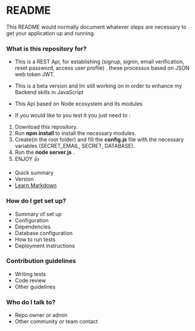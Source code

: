 # README #

This README would normally document whatever steps are necessary to get your application up and running.

### What is this repository for? ###
- This is a REST Api, for establishing (signup, signin, email verification, reset password, access user profile) . these processus based on JSON web token JWT.

- This is a beta version and Im still working on in order to enhance my Backend skills in JavaScript
- This Api based on Node ecosystem and its modules 

- If you would like to you test it you just need to :
1. Download this repository.
1. Run **npm install** to install the necessary modules.
1. Create(in the root folder) and fill the **config.js** file with the necessary variables (SECRET_EMAIL, SECRET, DATABASE).
1. Run the **node server.js** .
1. ENJOY :+1: 

* Quick summary
* Version
* [Learn Markdown](https://bitbucket.org/tutorials/markdowndemo)

### How do I get set up? ###

* Summary of set up
* Configuration
* Dependencies
* Database configuration
* How to run tests
* Deployment instructions

### Contribution guidelines ###

* Writing tests
* Code review
* Other guidelines

### Who do I talk to? ###

* Repo owner or admin
* Other community or team contact